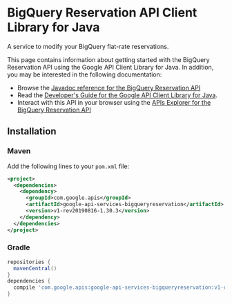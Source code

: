 # BigQuery Reservation API Client Library for Java

A service to modify your BigQuery flat-rate reservations.

This page contains information about getting started with the BigQuery Reservation API
using the Google API Client Library for Java. In addition, you may be interested
in the following documentation:

* Browse the [Javadoc reference for the BigQuery Reservation API][javadoc]
* Read the [Developer's Guide for the Google API Client Library for Java][google-api-client].
* Interact with this API in your browser using the [APIs Explorer for the BigQuery Reservation API][api-explorer]

## Installation

### Maven

Add the following lines to your `pom.xml` file:

```xml
<project>
  <dependencies>
    <dependency>
      <groupId>com.google.apis</groupId>
      <artifactId>google-api-services-bigqueryreservation</artifactId>
      <version>v1-rev20190816-1.30.3</version>
    </dependency>
  </dependencies>
</project>
```

### Gradle

```gradle
repositories {
  mavenCentral()
}
dependencies {
  compile 'com.google.apis:google-api-services-bigqueryreservation:v1-rev20190816-1.30.3'
}
```

[javadoc]: https://googleapis.dev/java/google-api-services-bigqueryreservation/latest/index.html
[google-api-client]: https://github.com/googleapis/google-api-java-client/
[api-explorer]: https://developers.google.com/apis-explorer/#p/abusiveexperiencereport/v1/
